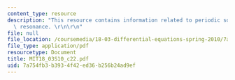 ```yaml
---
content_type: resource
description: "This resource contains information related to periodic solutions and\
  \ resonance. \r\n\r\n"
file: null
file_location: /coursemedia/18-03-differential-equations-spring-2010/7a754fb3b3934f42ed36b256b24ad9ef_MIT18_03S10_c22.pdf
file_type: application/pdf
resourcetype: Document
title: MIT18_03S10_c22.pdf
uid: 7a754fb3-b393-4f42-ed36-b256b24ad9ef
---
```

